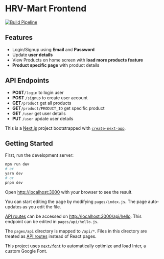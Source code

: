 # HRV-Mart Frontend
[![Build Pipeline](https://github.com/HRV-Mart/HRV-Mart/actions/workflows/build.yml/badge.svg?branch=main)](https://github.com/HRV-Mart/HRV-Mart/actions/workflows/build.yml)
## Features
- Login/Signup using **Email** and **Password**
- Update **user details**
- View Products on home screen with **load more products feature**
- **Product specific page** with product details
## API Endpoints
- **POST**`/login` to login user
-  **POST** `/signup` to create user account
-  **GET**`/product` get all products 
- **GET**`/product/PRODUCT_ID` get specific product
- **GET** `/user` get user details 
- **PUT** `/user` update user details

This is a [Next.js](https://nextjs.org/) project bootstrapped with [`create-next-app`](https://github.com/vercel/next.js/tree/canary/packages/create-next-app).

## Getting Started

First, run the development server:

```bash
npm run dev
# or
yarn dev
# or
pnpm dev
```

Open [http://localhost:3000](http://localhost:3000) with your browser to see the result.

You can start editing the page by modifying `pages/index.js`. The page auto-updates as you edit the file.

[API routes](https://nextjs.org/docs/api-routes/introduction) can be accessed on [http://localhost:3000/api/hello](http://localhost:3000/api/hello). This endpoint can be edited in `pages/api/hello.js`.

The `pages/api` directory is mapped to `/api/*`. Files in this directory are treated as [API routes](https://nextjs.org/docs/api-routes/introduction) instead of React pages.

This project uses [`next/font`](https://nextjs.org/docs/basic-features/font-optimization) to automatically optimize and load Inter, a custom Google Font.

